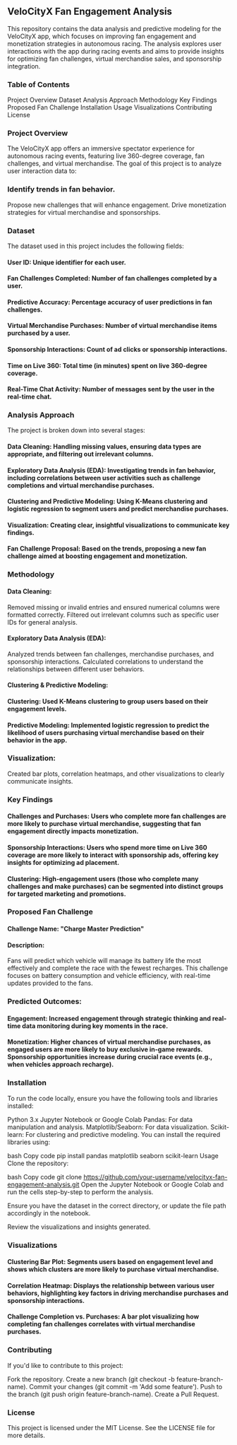 ## VeloCityX Fan Engagement Analysis
This repository contains the data analysis and predictive modeling for the VeloCityX app, which focuses on improving fan engagement and monetization strategies in autonomous racing. The analysis explores user interactions with the app during racing events and aims to provide insights for optimizing fan challenges, virtual merchandise sales, and sponsorship integration.

### Table of Contents
Project Overview
Dataset
Analysis Approach
Methodology
Key Findings
Proposed Fan Challenge
Installation
Usage
Visualizations
Contributing
License

### Project Overview
The VeloCityX app offers an immersive spectator experience for autonomous racing events, featuring live 360-degree coverage, fan challenges, and virtual merchandise. The goal of this project is to analyze user interaction data to:

### Identify trends in fan behavior.
Propose new challenges that will enhance engagement.
Drive monetization strategies for virtual merchandise and sponsorships.

### Dataset
The dataset used in this project includes the following fields:

#### User ID: Unique identifier for each user.
#### Fan Challenges Completed: Number of fan challenges completed by a user.
#### Predictive Accuracy: Percentage accuracy of user predictions in fan challenges.
#### Virtual Merchandise Purchases: Number of virtual merchandise items purchased by a user.
#### Sponsorship Interactions: Count of ad clicks or sponsorship interactions.
#### Time on Live 360: Total time (in minutes) spent on live 360-degree coverage.
#### Real-Time Chat Activity: Number of messages sent by the user in the real-time chat.

### Analysis Approach
The project is broken down into several stages:

#### Data Cleaning: Handling missing values, ensuring data types are appropriate, and filtering out irrelevant columns.
#### Exploratory Data Analysis (EDA): Investigating trends in fan behavior, including correlations between user activities such as challenge completions and virtual merchandise purchases.
#### Clustering and Predictive Modeling: Using K-Means clustering and logistic regression to segment users and predict merchandise purchases.
#### Visualization: Creating clear, insightful visualizations to communicate key findings.
#### Fan Challenge Proposal: Based on the trends, proposing a new fan challenge aimed at boosting engagement and monetization.

### Methodology
#### Data Cleaning:

Removed missing or invalid entries and ensured numerical columns were formatted correctly.
Filtered out irrelevant columns such as specific user IDs for general analysis.

#### Exploratory Data Analysis (EDA):

Analyzed trends between fan challenges, merchandise purchases, and sponsorship interactions.
Calculated correlations to understand the relationships between different user behaviors.

#### Clustering & Predictive Modeling:

#### Clustering: Used K-Means clustering to group users based on their engagement levels.

#### Predictive Modeling: Implemented logistic regression to predict the likelihood of users purchasing virtual merchandise based on their behavior in the app.

### Visualization:

Created bar plots, correlation heatmaps, and other visualizations to clearly communicate insights.

### Key Findings
#### Challenges and Purchases: Users who complete more fan challenges are more likely to purchase virtual merchandise, suggesting that fan engagement directly impacts monetization.
#### Sponsorship Interactions: Users who spend more time on Live 360 coverage are more likely to interact with sponsorship ads, offering key insights for optimizing ad placement.
#### Clustering: High-engagement users (those who complete many challenges and make purchases) can be segmented into distinct groups for targeted marketing and promotions.

### Proposed Fan Challenge
#### Challenge Name: "Charge Master Prediction"
#### Description: 
Fans will predict which vehicle will manage its battery life the most effectively and complete the race with the fewest recharges. This challenge focuses on battery consumption and vehicle efficiency, with real-time updates provided to the fans.

### Predicted Outcomes:

#### Engagement: Increased engagement through strategic thinking and real-time data monitoring during key moments in the race.
#### Monetization: Higher chances of virtual merchandise purchases, as engaged users are more likely to buy exclusive in-game rewards. Sponsorship opportunities increase during crucial race events (e.g., when vehicles approach recharge).

### Installation
To run the code locally, ensure you have the following tools and libraries installed:

Python 3.x
Jupyter Notebook or Google Colab
Pandas: For data manipulation and analysis.
Matplotlib/Seaborn: For data visualization.
Scikit-learn: For clustering and predictive modeling.
You can install the required libraries using:

bash
Copy code
pip install pandas matplotlib seaborn scikit-learn
Usage
Clone the repository:

bash
Copy code
git clone https://github.com/your-username/velocityx-fan-engagement-analysis.git
Open the Jupyter Notebook or Google Colab and run the cells step-by-step to perform the analysis.

Ensure you have the dataset in the correct directory, or update the file path accordingly in the notebook.

Review the visualizations and insights generated.

### Visualizations
#### Clustering Bar Plot: Segments users based on engagement level and shows which clusters are more likely to purchase virtual merchandise.
#### Correlation Heatmap: Displays the relationship between various user behaviors, highlighting key factors in driving merchandise purchases and sponsorship interactions.
#### Challenge Completion vs. Purchases: A bar plot visualizing how completing fan challenges correlates with virtual merchandise purchases.

### Contributing
If you'd like to contribute to this project:

Fork the repository.
Create a new branch (git checkout -b feature-branch-name).
Commit your changes (git commit -m 'Add some feature').
Push to the branch (git push origin feature-branch-name).
Create a Pull Request.

### License
This project is licensed under the MIT License. See the LICENSE file for more details.
